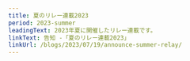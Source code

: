 ```yaml
---
title: 夏のリレー連載2023
period: 2023-summer
leadingText: 2023年夏に開催したリレー連載です。
linkText: 告知 -「夏のリレー連載2023」
linkUrl: /blogs/2023/07/19/announce-summer-relay/
---
```



